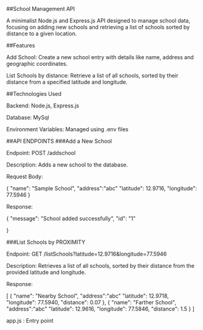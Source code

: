 ##School Management API

A minimalist Node.js and Express.js API designed to manage school data, focusing on adding new schools and retrieving a list of schools sorted by distance to a given location.

##Features

Add School: Create a new school entry with details like name, address and geographic coordinates.

List Schools by distance: Retrieve a list of all schools, sorted by their distance from a specified latitude and longitude.


##Technologies Used

Backend: Node.js, Express.js

Database: MySql

Environment Variables: Managed using .env files

##API ENDPOINTS 
###Add a New School

Endpoint: POST /addschool

Description: Adds a new school to the database.

Request Body:

{
  "name": "Sample School",
  "address":"abc"
  "latitude": 12.9716,
  "longitude": 77.5946
}

Response:

{
  "message": "School added successfully",
  "id": "1"
  
}


###List Schools by PROXIMITY

Endpoint: GET /listSchools?latitude=12.9716&longitude=77.5946

Description: Retrieves a list of all schools, sorted by their distance from the provided latitude and longitude.

Response:

[
  {
    "name": "Nearby School",
    "address":"abc"
    "latitude": 12.9718,
    "longitude": 77.5940,
    "distance": 0.07
  },
  {
    "name": "Farther School",
    "address":"abc"
    "latitude": 12.9616,
    "longitude": 77.5846,
    "distance": 1.5
  }
]

app.js : Entry point 
